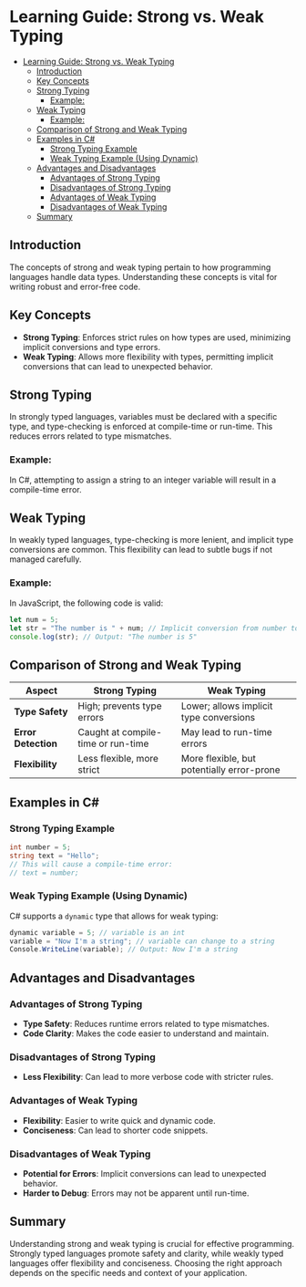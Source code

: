# Learning Guide: Strong vs. Weak Typing

- [Learning Guide: Strong vs. Weak Typing](#learning-guide-strong-vs-weak-typing)
  - [Introduction](#introduction)
  - [Key Concepts](#key-concepts)
  - [Strong Typing](#strong-typing)
    - [Example:](#example)
  - [Weak Typing](#weak-typing)
    - [Example:](#example-1)
  - [Comparison of Strong and Weak Typing](#comparison-of-strong-and-weak-typing)
  - [Examples in C#](#examples-in-c)
    - [Strong Typing Example](#strong-typing-example)
    - [Weak Typing Example (Using Dynamic)](#weak-typing-example-using-dynamic)
  - [Advantages and Disadvantages](#advantages-and-disadvantages)
    - [Advantages of Strong Typing](#advantages-of-strong-typing)
    - [Disadvantages of Strong Typing](#disadvantages-of-strong-typing)
    - [Advantages of Weak Typing](#advantages-of-weak-typing)
    - [Disadvantages of Weak Typing](#disadvantages-of-weak-typing)
  - [Summary](#summary)

## Introduction

The concepts of strong and weak typing pertain to how programming languages handle data types. Understanding these concepts is vital for writing robust and error-free code.

## Key Concepts

- **Strong Typing**: Enforces strict rules on how types are used, minimizing implicit conversions and type errors.
- **Weak Typing**: Allows more flexibility with types, permitting implicit conversions that can lead to unexpected behavior.

## Strong Typing

In strongly typed languages, variables must be declared with a specific type, and type-checking is enforced at compile-time or run-time. This reduces errors related to type mismatches.

### Example:

In C#, attempting to assign a string to an integer variable will result in a compile-time error.

## Weak Typing

In weakly typed languages, type-checking is more lenient, and implicit type conversions are common. This flexibility can lead to subtle bugs if not managed carefully.

### Example:

In JavaScript, the following code is valid:

```javascript
let num = 5; 
let str = "The number is " + num; // Implicit conversion from number to string
console.log(str); // Output: "The number is 5"
```

## Comparison of Strong and Weak Typing

| **Aspect**          | **Strong Typing**                     | **Weak Typing**                        |
|---------------------|---------------------------------------|----------------------------------------|
| **Type Safety**     | High; prevents type errors            | Lower; allows implicit type conversions |
| **Error Detection** | Caught at compile-time or run-time    | May lead to run-time errors            |
| **Flexibility**     | Less flexible, more strict            | More flexible, but potentially error-prone |

## Examples in C#

### Strong Typing Example

```csharp
int number = 5;
string text = "Hello";
// This will cause a compile-time error:
// text = number; 
```

### Weak Typing Example (Using Dynamic)

C# supports a `dynamic` type that allows for weak typing:

```csharp
dynamic variable = 5; // variable is an int
variable = "Now I'm a string"; // variable can change to a string
Console.WriteLine(variable); // Output: Now I'm a string
```

## Advantages and Disadvantages

### Advantages of Strong Typing

- **Type Safety**: Reduces runtime errors related to type mismatches.
- **Code Clarity**: Makes the code easier to understand and maintain.

### Disadvantages of Strong Typing

- **Less Flexibility**: Can lead to more verbose code with stricter rules.

### Advantages of Weak Typing

- **Flexibility**: Easier to write quick and dynamic code.
- **Conciseness**: Can lead to shorter code snippets.

### Disadvantages of Weak Typing

- **Potential for Errors**: Implicit conversions can lead to unexpected behavior.
- **Harder to Debug**: Errors may not be apparent until run-time.

## Summary

Understanding strong and weak typing is crucial for effective programming. Strongly typed languages promote safety and clarity, while weakly typed languages offer flexibility and conciseness. Choosing the right approach depends on the specific needs and context of your application.
